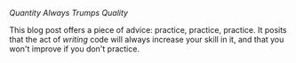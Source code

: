 *Quantity Always Trumps Quality*

This blog post offers a piece of advice: practice, practice, practice. It posits that the act of *writing* code will always increase your skill in it, and that you won't improve if you don't practice. 
